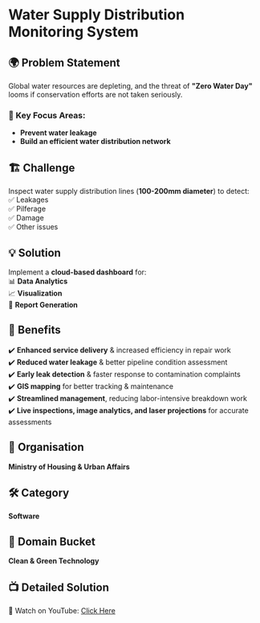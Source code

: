 # Water Supply Distribution Monitoring System

## 🌍 Problem Statement  
Global water resources are depleting, and the threat of **"Zero Water Day"** looms if conservation efforts are not taken seriously.  

### 🔑 Key Focus Areas:  
- **Prevent water leakage**  
- **Build an efficient water distribution network**  

## 🏗️ Challenge  
Inspect water supply distribution lines (**100-200mm diameter**) to detect:  
✅ Leakages  
✅ Pilferage  
✅ Damage  
✅ Other issues  

## 💡 Solution  
Implement a **cloud-based dashboard** for:  
📊 **Data Analytics**  
📈 **Visualization**  
📑 **Report Generation**  

## 🎯 Benefits  
✔️ **Enhanced service delivery** & increased efficiency in repair work  
✔️ **Reduced water leakage** & better pipeline condition assessment  
✔️ **Early leak detection** & faster response to contamination complaints  
✔️ **GIS mapping** for better tracking & maintenance  
✔️ **Streamlined management**, reducing labor-intensive breakdown work  
✔️ **Live inspections, image analytics, and laser projections** for accurate assessments  

## 🏢 Organisation  
**Ministry of Housing & Urban Affairs**  

## 🛠️ Category  
**Software**  

## 🌱 Domain Bucket  
**Clean & Green Technology**  

## 📺 Detailed Solution  
🎥 Watch on YouTube: [Click Here](https://youtu.be/ZJCm2JW1PTM)  
